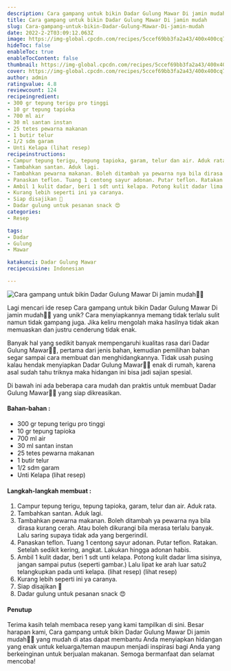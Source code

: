 ```yaml
---
description: Cara gampang untuk bikin Dadar Gulung Mawar Di jamin mudah"
title: Cara gampang untuk bikin Dadar Gulung Mawar Di jamin mudah
slug: Cara-gampang-untuk-bikin-Dadar-Gulung-Mawar-Di-jamin-mudah
date: 2022-2-2T03:09:12.063Z
image: https://img-global.cpcdn.com/recipes/5ccef69bb3fa2a43/400x400cq70/photo.jpg
hideToc: false
enableToc: true
enableTocContent: false
thumbnail: https://img-global.cpcdn.com/recipes/5ccef69bb3fa2a43/400x400cq70/photo.jpg
cover: https://img-global.cpcdn.com/recipes/5ccef69bb3fa2a43/400x400cq70/photo.jpg
author: admin
ratingvalue: 4.8
reviewcount: 124
recipeingredient:
- 300 gr tepung terigu pro tinggi
- 10 gr tepung tapioka
- 700 ml air
- 30 ml santan instan
- 25 tetes pewarna makanan
- 1 butir telur
- 1/2 sdm garam
- Unti Kelapa (lihat resep)
recipeinstructions:
- Campur tepung terigu, tepung tapioka, garam, telur dan air. Aduk rata.
- Tambahkan santan. Aduk lagi.
- Tambahkan pewarna makanan. Boleh ditambah ya pewarna nya bila dirasa kurang cerah. Atau boleh dikurangi bila merasa terlalu banyak. Lalu saring supaya tidak ada yang bergerindil.
- Panaskan teflon. Tuang 1 centong sayur adonan. Putar teflon. Ratakan. Setelah sedikit kering, angkat. Lakukan hingga adonan habis.
- Ambil 1 kulit dadar, beri 1 sdt unti kelapa. Potong kulit dadar lima sisinya, jangan sampai putus (seperti gambar.) Lalu lipat ke arah luar satu2 telangkupkan pada unti kelapa. (lihat resep) (lihat resep)
- Kurang lebih seperti ini ya caranya.
- Siap disajikan 🤗
- Dadar gulung untuk pesanan snack 😍
categories:
- Resep

tags:
- Dadar
- Gulung
- Mawar

katakunci: Dadar Gulung Mawar
recipecuisine: Indonesian

---
```


![Cara gampang untuk bikin Dadar Gulung Mawar Di jamin mudah👩‍🍳](https://img-global.cpcdn.com/recipes/5ccef69bb3fa2a43/400x400cq70/photo.jpg)

Lagi mencari ide resep Cara gampang untuk bikin Dadar Gulung Mawar Di jamin mudah👩‍🍳 yang unik? Cara menyiapkannya memang tidak terlalu sulit namun tidak gampang juga. Jika keliru mengolah maka hasilnya tidak akan memuaskan dan justru cenderung tidak enak.

Banyak hal yang sedikit banyak mempengaruhi kualitas rasa dari Dadar Gulung Mawar👩‍🍳, pertama dari jenis bahan, kemudian pemilihan bahan segar sampai cara membuat dan menghidangkannya. Tidak usah pusing kalau hendak menyiapkan Dadar Gulung Mawar👩‍🍳 enak di rumah, karena asal sudah tahu triknya maka hidangan ini bisa jadi sajian spesial.

Di bawah ini ada beberapa cara mudah dan praktis untuk membuat Dadar Gulung Mawar👩‍🍳 yang siap dikreasikan.

<!--inarticleads1-->

#### Bahan-bahan :

- 300 gr tepung terigu pro tinggi
- 10 gr tepung tapioka
- 700 ml air
- 30 ml santan instan
- 25 tetes pewarna makanan
- 1 butir telur
- 1/2 sdm garam
- Unti Kelapa (lihat resep)

<!--inarticleads2-->

#### Langkah-langkah membuat :

1. Campur tepung terigu, tepung tapioka, garam, telur dan air. Aduk rata.
1. Tambahkan santan. Aduk lagi.
1. Tambahkan pewarna makanan. Boleh ditambah ya pewarna nya bila dirasa kurang cerah. Atau boleh dikurangi bila merasa terlalu banyak. Lalu saring supaya tidak ada yang bergerindil.
1. Panaskan teflon. Tuang 1 centong sayur adonan. Putar teflon. Ratakan. Setelah sedikit kering, angkat. Lakukan hingga adonan habis.
1. Ambil 1 kulit dadar, beri 1 sdt unti kelapa. Potong kulit dadar lima sisinya, jangan sampai putus (seperti gambar.) Lalu lipat ke arah luar satu2 telangkupkan pada unti kelapa. (lihat resep) (lihat resep)
1. Kurang lebih seperti ini ya caranya.
1. Siap disajikan 🤗
1. Dadar gulung untuk pesanan snack 😍

#### Penutup

Terima kasih telah membaca resep yang kami tampilkan di sini. Besar harapan kami, Cara gampang untuk bikin Dadar Gulung Mawar Di jamin mudah👩‍🍳 yang mudah di atas dapat membantu Anda menyiapkan hidangan yang enak untuk keluarga/teman maupun menjadi inspirasi bagi Anda yang berkeinginan untuk berjualan makanan. Semoga bermanfaat dan selamat mencoba!